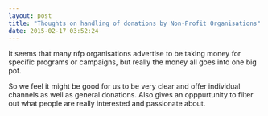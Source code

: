 ```yaml
---
layout: post
title: "Thoughts on handling of donations by Non-Profit Organisations"
date: 2015-02-17 03:52:24
---
```


It seems that many nfp organisations advertise to be taking money for specific programs or campaigns, but really the money all goes into one big pot.

So we feel it might be good for us to be very clear and offer individual channels as well as general donations. Also gives an opppurtunity to filter out what people are really interested and passionate about.